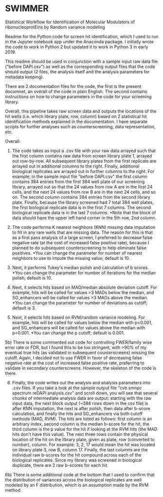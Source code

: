 # SWIMMER
Statistical Workflow for Identification of Molecular Modulators of ribonucleoprotEins by Random variance modeling

Readme for the Python code for screen hit identification, which I used to run in the Jupyter notebook app under the Anaconda package. I initially wrote the code to work in Python 2 but updated it to work in Python 3 in early 2019.

This readme should be used in conjunction with a sample input raw data file ("before DAPI.csv") as well as the corresponding output files that the code should output (2 files, the analysis itself and the analysis parameters for metadata keeping).

There are 2 documentation files for the code, the first is the present documnet, an overall of the code in plain English. The second contains instructions on how to change parameters in the code for your screening library.

Overall, this pipeline takes raw screen data and outputs the locations of the hit wells (i.e. which library plate, row, column) based on 2 statistical hit identification methods explained in the documentation. I have separate scripts for further analyses such as counterscreening, data representation, etc.


Overall:
1) The code takes as input a .csv file with your raw data arrayed such that the first column contains raw data from screen library plate 1, arrayed out row-by-row. All subsequent library plates from the first replicate are arrayed out in additional columns to the right. Finally, additional biological replicates are arrayed out in further columns to the right. For example, in the sample input file "before DAPI.csv" the first column contains 384 entries from the first 384 well plate of our screening library, arrayed out so that the 24 values from row A are in the first 24 cells, and the next 24 values from row B are in the next 24 cells, and so on. The second column contains 384 entries from the second library plate. Finally, because the library screened had 7 total 384 well plates, the first biological replicate data is in the first 7 columns. The second biological replicate data is in the last 7 columns. *Note that the block of data should have the upper left hand corner in the 5th row, 2nd column.

2) The code performs K nearest neighbors (KNN) missing data imputation to fill in any rare wells that are missing data. The reason for this is that as a first pass analysis of a large screen, I preferred to decrease false negative rate (at the cost of increased false positive rate), because I planned to do subsequent counterscreening to help eliminate false positives. *You can change the parameter for number of nearest neighbors to use to impute the missing value; default is 10.

3) Next, it performs Tukey's median polish and calculation of b scores. *You can change the parameter for number of iterations for the median polish; default is 10.

4) Next, it selects hits based on MAD/median absolute deviation cutoff. For example, hits will be called for values >3 MADs below the median, and SG_enhancers will be called for values >3 MADs above the median. *You can change the parameter for number of deviations as cutoff; default is 3.

5) Next, it selects hits based on RVM/random variance modeling. For example, hits will be called for values below the median with p<0.001, and SG_enhancers will be called for values above the median with p<0.001. *You can change the p cutoff; default is 0.001.

5b) There is some commented out code for controlling FWER/family wise error rate or FDR, but I found this to be too stringent, with >90% of my eventual true hits (as validated in subsequent counterscreens) missing the cutoff. Again, I decided not to use FWER in favor of decreasing false negative rate at the cost of increased false positive rate, preferring to validate in secondary counterscreens. However, the skeleton of the code is there.

6) Finally, the code writes out the analysis and analysis parameters into .csv files. If you take a look at the sample output file "cvb smnpc spectrum reDAPI analysis.csv" and scroll down, you will see that several chunks of intermediate analysis data are output: starting with the raw input data, the next block output (~384 rows down in the csv file) is after KNN imputation, the next is after polish, then data after b-score calculation, and finally the hits and SG_enhancers via both cutoff methods (MAD, RVM). The hits are listed as follows: first column is an arbitrary index, second column is the median b-score for the hit, the third column is the p value for the hit if looking at the RVM hits (the MAD hits don't have this value). The next three rows contain the physical location of the hit on the library plate, given as plate, row (converted to number), column. For example: 3, 2, 17 would mean the hit was located on library plate 3, row B, column 17. Finally, the last columns are the individual raw b-scores for the hit compound across each of the biological replicates. Since my library was screened in biological duplicate, there are 2 raw b-scores for each hit.

6b) There is some additional code at the bottom that I used to confirm that the distribution of variances across the biological replicates are well modeled by an F distribution, which is an assumption made by the RVM method.
